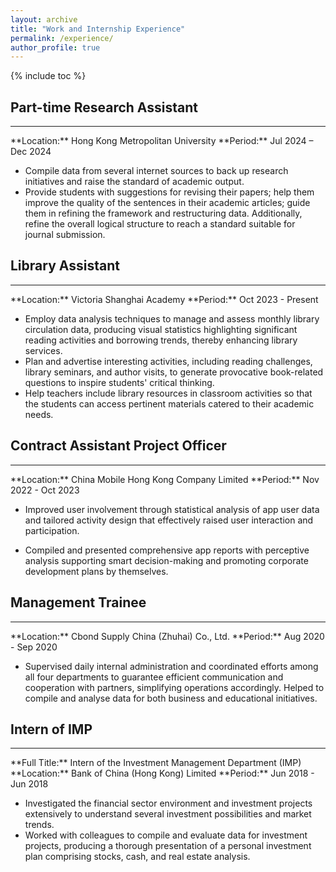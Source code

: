 ```yaml
---
layout: archive
title: "Work and Internship Experience"
permalink: /experience/
author_profile: true
---
```


{% include toc %}

## Part-time Research Assistant
<hr class="custom-hr">
**Location:** Hong Kong Metropolitan University  
**Period:** Jul 2024 – Dec 2024

 - Compile data from several internet sources to back up research initiatives and raise the standard of academic output.
 - Provide students with suggestions for revising their papers; help them improve the quality of the sentences in their academic articles; guide them in refining the framework and restructuring data. Additionally, refine the overall logical structure to reach a standard suitable for journal submission.




## Library Assistant 
<hr class="custom-hr">
**Location:** Victoria Shanghai Academy  
**Period:** Oct 2023 - Present 

 - Employ data analysis techniques to manage and assess monthly library circulation data, producing visual statistics highlighting significant reading activities and borrowing trends, thereby enhancing library services.
 - Plan and advertise interesting activities, including reading challenges, library seminars, and author visits, to generate provocative book-related questions to inspire students' critical thinking.
 - Help teachers include library resources in classroom activities so that the students can access pertinent materials catered to their academic needs.
 


## Contract Assistant Project Officer 
<hr class="custom-hr">
**Location:** China Mobile Hong Kong Company Limited  
**Period:** Nov 2022 - Oct 2023

 - Improved user involvement through statistical analysis of app user data and tailored activity design that effectively raised user interaction and participation.

 - Compiled and presented comprehensive app reports with perceptive analysis supporting smart decision-making and promoting corporate development plans by themselves.





## Management Trainee 
<hr class="custom-hr">
**Location:** Cbond Supply China (Zhuhai) Co., Ltd.  
**Period:** Aug 2020 - Sep 2020

 - Supervised daily internal administration and coordinated efforts among all four departments to guarantee efficient communication and cooperation with partners, simplifying operations accordingly. Helped to compile and analyse data for both business and educational initiatives.





## Intern of IMP 
<hr class="custom-hr">
**Full Title:** Intern of the Investment Management Department (IMP)  
**Location:** Bank of China (Hong Kong) Limited  
**Period:** Jun 2018 - Jun 2018 

 - Investigated the financial sector environment and investment projects extensively to understand several investment possibilities and market trends.
 - Worked with colleagues to compile and evaluate data for investment projects, producing a thorough presentation of a personal investment plan comprising stocks, cash, and real estate analysis.




















